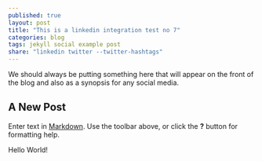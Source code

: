 ```yaml
---
published: true
layout: post
title: "This is a linkedin integration test no 7"
categories: blog
tags: jekyll social example post
share: "linkedin twitter --twitter-hashtags"
---
```


We should always be putting something here that will appear on the front of the blog and also as a synopsis for any social media.

## A New Post

Enter text in [Markdown](http://daringfireball.net/projects/markdown/). Use the toolbar above, or click the **?** button for formatting help.

Hello World!
